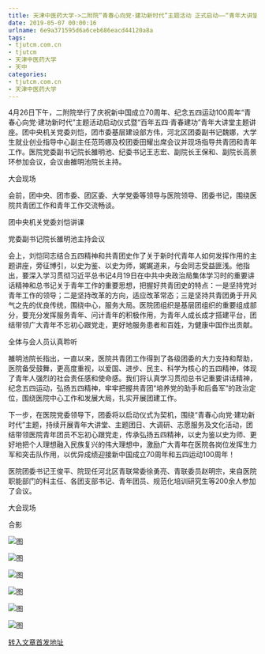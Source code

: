 ```yaml
---
title: 天津中医药大学->二附院“青春心向党·建功新时代”主题活动 正式启动——“青年大讲堂”隆重开讲 | tjutcm.com.cn
date: 2019-05-07 00:00:16
urlname: 6e9a371595d6a6ceb686eacd44120a8a
tags: 
- tjutcm.com.cn
- tjutcm
- 天津中医药大学
- 天中
categories:
- tjutcm.com.cn
- 天津中医药大学
---
```


4月26日下午，二附院举行了庆祝新中国成立70周年、纪念五四运动100周年“青春心向党·建功新时代”主题活动启动仪式暨“百年五四·青春建功”青年大讲堂主题讲座。团中央机关党委刘恺，团市委基层建设部方伟，河北区团委副书记魏娜，大学生就业创业指导中心副主任范筠娜及校团委田耀出席会议并现场指导共青团和青年工作。医院党委副书记院长雒明池、纪委书记王志宏、副院长王保和、副院长高景环参加会议，会议由雒明池院长主持。

大会现场

会前，团中央、团市委、团区委、大学党委等领导与医院领导、团委书记，围绕医院共青团工作和青年工作交流畅谈。

团中央机关党委刘恺讲课

党委副书记院长雒明池主持会议

会上，刘恺同志结合五四精神和共青团史作了关于新时代青年人如何发挥作用的主题讲座，旁征博引，以史为鉴、以史为师，娓娓道来，与会同志受益匪浅。他指出，要深入学习贯彻习近平总书记4月19日在中共中央政治局集体学习时的重要讲话精神和总书记关于青年工作的重要思想，把握好共青团史的特点：一是坚持党对青年工作的领导；二是坚持改革的方向，适应改革常态；三是坚持共青团勇于开风气之先的优良传统，围绕中心，服务大局。医院团组织是基层团组织的重要组成部分，要充分发挥服务青年、问计青年的积极作用，为青年人成长成才搭建平台，团结带领广大青年不忘初心跟党走，更好地服务患者和百姓，为健康中国作出贡献。

全体与会人员认真聆听

雒明池院长指出，一直以来，医院共青团工作得到了各级团委的大力支持和帮助，医院备受鼓舞，更高度重视，以爱国、进步、民主、科学为核心的五四精神，体现了青年人强烈的社会责任感和使命感。我们将认真学习贯彻总书记重要讲话精神，纪念五四运动，弘扬五四精神，牢牢把握共青团“培养党的助手和后备军”的政治定位，围绕医院中心工作和发展大局，扎实开展团建工作。

下一步，在医院党委领导下，团委将以启动仪式为契机，围绕“青春心向党·建功新时代”主题，持续开展青年大讲堂、主题团日、大调研、志愿服务及文化活动，团结带领医院青年团员不忘初心跟党走，传承弘扬五四精神，以史为鉴以史为师、更好地把个人理想融入民族复兴的伟大理想中，激励广大青年在医院各岗位发挥生力军和突击队作用，以优异成绩迎接新中国成立70周年和五四运动100周年！

医院团委书记王俊平、院现任河北区青联常委徐勇亮、青联委员赵明宗，来自医院职能部门的科主任、各团支部书记、青年团员、规范化培训研究生等200余人参加了会议。

大会现场

合影

![图](http://news13.tjutcm.edu.cn/__local/E/9C/E9/1A930FE94C03AA97E305BD153F1_9261B1FB_14CC5.jpg)

![图](http://news13.tjutcm.edu.cn/__local/1/9B/C2/28FDAED9357257F5B071C786A87_29746867_1857C.jpg)

![图](http://news13.tjutcm.edu.cn/__local/3/BC/9C/9480006C8CA18A6C4B32B01FE66_377B2B15_114D6.jpg)

![图](http://news13.tjutcm.edu.cn/__local/7/E5/2F/D7AA75B6A0E07AB6E2B3A2B0A21_ED418AB6_D7AA.jpg)

![图](http://news13.tjutcm.edu.cn/__local/0/0A/3A/B77B5AEF43AA5078B21AB163D84_C73D422F_11F7D.jpg)

![图](http://news13.tjutcm.edu.cn/__local/9/E6/B4/441669992165C80726C37A9B783_72EB94AD_14418.jpg)

[转入文章首发地址](http://news13.tjutcm.edu.cn/info/1526/13110.htm)